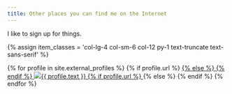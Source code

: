 ```yaml
---
title: Other places you can find me on the Internet
---
```


I like to sign up for things.

{% assign item_classes = 'col-lg-4 col-sm-6 col-12 py-1 text-truncate  text-sans-serif' %}
<div class="row no-gutters pb-3">
    {% for profile in site.external_profiles %}
        {% if profile.url %}
          <a class="{{item_classes}}" href="{{ profile.url }}">
        {% else %}
          <span class="{{item_classes}}">
        {% endif %}
            <span class="pseudo-link-underline">
                <img src="/fontawesome/{{ profile.fontawesome_file }}.svg" class="fa-svg">{{ profile.text }}
            </span>
        {% if profile.url %}
          </a>
        {% else %}
          </span>
        {% endif %}
    {% endfor %}
</div>
